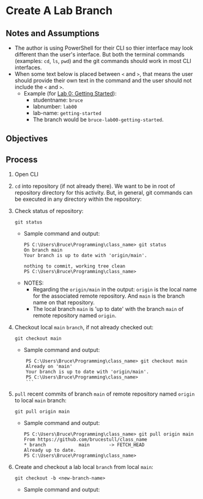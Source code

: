 # Create A Lab Branch

## Notes and Assumptions
* The author is using PowerShell for their CLI so thier interface may look different than the user's interface. But both the terminal commands (examples: `cd`, `ls`, `pwd`) and the git commands should work in most CLI interfaces.
* When some text below is placed between `<` and `>`, that means the user should provide their own text in the command and the user should not include the `<` and `>`.
    * Example (for [Lab 0: Getting Started](https://github.com/PdxCodeGuild/class_062722/blob/main/0%20General/00%20Getting%20Started)):
        * studentname: `bruce`
        * labnumber: `lab00`
        * lab-name: `getting-started`
        * The branch would be `bruce-lab00-getting-started`.

## Objectives

## Process

1. Open CLI

1. `cd` into repository (if not already there). We want to be in root of repository directory for this activity. But, in general, git commands can be executed in any directory within the repository:  

1. Check status of repository:  
    ```
    git status
    ```
    * Sample command and output:  
        ```
        PS C:\Users\Bruce\Programming\class_name> git status
        On branch main
        Your branch is up to date with 'origin/main'.

        nothing to commit, working tree clean
        PS C:\Users\Bruce\Programming\class_name>
        ```
    * NOTES:  
        * Regarding the `origin/main` in the output: `origin` is the local name for the associated remote repository. And `main` is the branch name on that repository.
        * The local branch `main` is 'up to date' with the branch `main` of remote repository named `origin`.

1. Checkout local `main` `branch`, if not already checked out:  
    ```
    git checkout main
    ```
    * Sample command and output:  
    ```
        PS C:\Users\Bruce\Programming\class_name> git checkout main
        Already on 'main'
        Your branch is up to date with 'origin/main'.
        PS C:\Users\Bruce\Programming\class_name>
        ```

1. `pull` recent commits of branch `main` of remote repository named `origin` to local `main` branch:  
    ```
    git pull origin main
    ```
    * Sample command and output:  
        ```
        PS C:\Users\Bruce\Programming\class_name> git pull origin main
        From https://github.com/brucestull/class_name
        * branch            main       -> FETCH_HEAD
        Already up to date.
        PS C:\Users\Bruce\Programming\class_name>
        ```

1. Create and checkout a lab local `branch` from local `main`:  
    ```
    git checkout -b <new-branch-name>
    ```
    * Sample command and output:  
    ```

    ```

